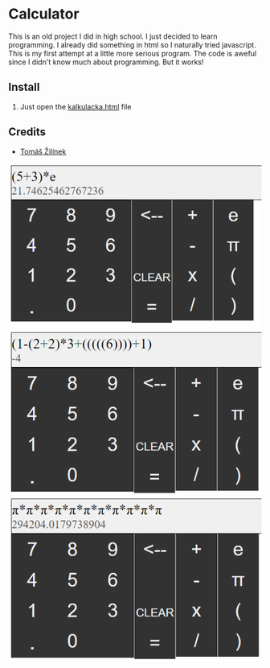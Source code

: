# Calculator
This is an old project I did in high school. I just decided to learn programming. I already did something in html so I naturally tried javascript. This is my first attempt at a little more serious program. The code is aweful since I didn't know much about programming. But it works!

## Install

1. Just open the [kalkulacka.html](kalkulacka.html) file

## Credits

- [Tomáš Žilínek](https://www.linkedin.com/in/tomaszilinek)

![image description](res/calculator1.png)
![image description](res/calculator2.png)
![image description](res/calculator3.png)
